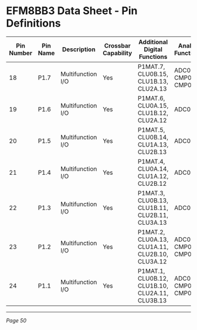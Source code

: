 # EFM8BB3 Data Sheet - Pin Definitions

| Pin Number | Pin Name | Description       | Crossbar Capability | Additional Digital Functions           | Analog Functions          |
|------------|----------|-------------------|---------------------|--------------------------------------|---------------------------|
| 18         | P1.7     | Multifunction I/O | Yes                 | P1MAT.7, CLU0B.15, CLU1B.13, CLU2A.13 | ADC0.13, CMP0P.9, CMP0N.9 |
| 19         | P1.6     | Multifunction I/O | Yes                 | P1MAT.6, CLU0A.15, CLU1B.12, CLU2A.12 | ADC0.12                   |
| 20         | P1.5     | Multifunction I/O | Yes                 | P1MAT.5, CLU0B.14, CLU1A.13, CLU2B.13 | ADC0.11                   |
| 21         | P1.4     | Multifunction I/O | Yes                 | P1MAT.4, CLU0A.14, CLU1A.12, CLU2B.12 | ADC0.10                   |
| 22         | P1.3     | Multifunction I/O | Yes                 | P1MAT.3, CLU0B.13, CLU1B.11, CLU2B.11, CLU3A.13 | ADC0.9                    |
| 23         | P1.2     | Multifunction I/O | Yes                 | P1MAT.2, CLU0A.13, CLU1A.11, CLU2B.10, CLU3A.12 | ADC0.8, CMP0P.8, CMP0N.8 |
| 24         | P1.1     | Multifunction I/O | Yes                 | P1MAT.1, CLU0B.12, CLU1B.10, CLU2A.11, CLU3B.13 | ADC0.7, CMP0P.7, CMP0N.7 |

---
*Page 50*